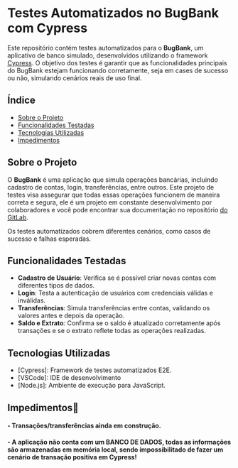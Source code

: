 # Testes Automatizados no BugBank com Cypress

Este repositório contém testes automatizados para o **BugBank**, um aplicativo de banco simulado, desenvolvidos utilizando o framework [Cypress](https://www.cypress.io/). O objetivo dos testes é garantir que as funcionalidades principais do BugBank estejam funcionando corretamente, seja em cases de sucesso ou não, simulando cenários reais de uso final.

## Índice

- [Sobre o Projeto](#sobre-o-projeto)
- [Funcionalidades Testadas](#funcionalidades-testadas)
- [Tecnologias Utilizadas](#tecnologias-utilizadas)
- [Impedimentos](#impedimentos)

## Sobre o Projeto

O **BugBank** é uma aplicação que simula operações bancárias, incluindo cadastro de contas, login, transferências, entre outros. Este projeto de testes visa assegurar que todas essas operações funcionem de maneira correta e segura, ele é um projeto em constante desenvolvimento por colaboradores e você pode encontrar sua documentação no repositório [do GitLab](https://gitlab.com/rafaelpfiorin/e2e_testing-java/-/blob/main/src/test/java/dev/rafael/automation/bugbank/selenium/tests/TestCase.java?ref_type=heads).


Os testes automatizados cobrem diferentes cenários, como casos de sucesso e falhas esperadas.

## Funcionalidades Testadas

- **Cadastro de Usuário**: Verifica se é possível criar novas contas com diferentes tipos de dados.
- **Login**: Testa a autenticação de usuários com credenciais válidas e inválidas.
- **Transferências**: Simula transferências entre contas, validando os valores antes e depois da operação.
- **Saldo e Extrato**: Confirma se o saldo é atualizado corretamente após transações e se o extrato reflete todas as operações realizadas.

## Tecnologias Utilizadas

- [Cypress]: Framework de testes automatizados E2E.
- [VSCode]: IDE de desenvolvimento
- [Node.js]: Ambiente de execução para JavaScript.

## Impedimentos🚨
#### - Transações/transferências ainda em construção.


#### - A aplicação não conta com um BANCO DE DADOS, todas as informações são armazenadas em memória local, sendo impossibilitado de fazer um cenário de transação positiva em Cypress!

